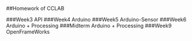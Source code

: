 ##Homework of CCLAB

###Week3  API
###Week4  Arduino
###Week5  Arduino-Sensor
###Week6  Arduino + Processing
###Midterm  Arduino + Processing
###Week9  OpenFrameWorks
